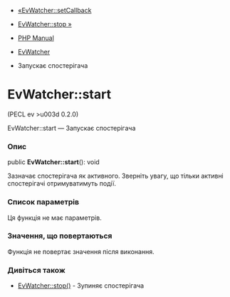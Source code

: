 - [«EvWatcher::setCallback](evwatcher.setcallback.md)
- [EvWatcher::stop »](evwatcher.stop.md)

- [PHP Manual](index.md)
- [EvWatcher](class.evwatcher.md)
- Запускає спостерігача

# EvWatcher::start

(PECL ev \>u003d 0.2.0)

EvWatcher::start — Запускає спостерігача

### Опис

public **EvWatcher::start**(): void

Зазначає спостерігача як активного. Зверніть увагу, що тільки
активні спостерігачі отримуватимуть події.

### Список параметрів

Ця функція не має параметрів.

### Значення, що повертаються

Функція не повертає значення після виконання.

### Дивіться також

- [EvWatcher::stop()](evwatcher.stop.md) - Зупиняє спостерігача
